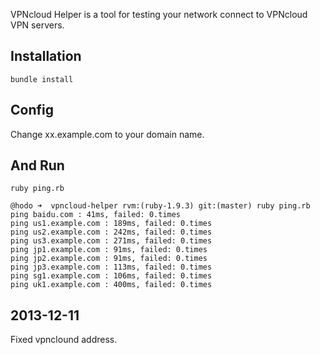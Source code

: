 VPNcloud Helper is a tool for testing your network connect to VPNcloud VPN servers.

## Installation

```console
bundle install
```

## Config
Change xx.example.com to your domain name.

## And Run

```console
ruby ping.rb
```

```console
@hodo ➜  vpncloud-helper rvm:(ruby-1.9.3) git:(master) ruby ping.rb
ping baidu.com : 41ms, failed: 0.times
ping us1.example.com : 189ms, failed: 0.times
ping us2.example.com : 242ms, failed: 0.times
ping us3.example.com : 271ms, failed: 0.times
ping jp1.example.com : 91ms, failed: 0.times
ping jp2.example.com : 91ms, failed: 0.times
ping jp3.example.com : 113ms, failed: 0.times
ping sg1.example.com : 106ms, failed: 0.times
ping uk1.example.com : 400ms, failed: 0.times
```

## 2013-12-11

Fixed vpnclound address.